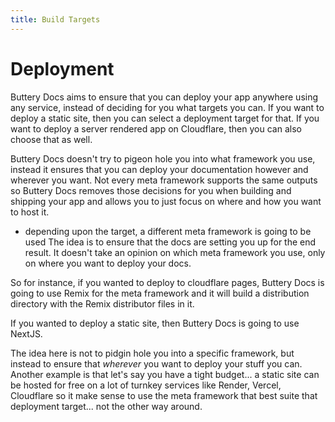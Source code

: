 ```yaml
---
title: Build Targets
---
```


# Deployment

Buttery Docs aims to ensure that you can deploy your app anywhere using any service, instead of deciding for you what targets you can. If you want to deploy a static site, then you can select a deployment target for that. If you want to deploy a server rendered app on Cloudflare, then you can also choose that as well.

Buttery Docs doesn't try to pigeon hole you into what framework you use, instead it ensures that you can deploy your documentation however and wherever you want. Not every meta framework supports the same outputs so Buttery Docs removes those decisions for you when building and shipping your app and allows you to just focus on where and how you want to host it.

- depending upon the target, a different meta framework is going to be used
  The idea is to ensure that the docs are setting you up for the end result. It doesn't take an opinion on which meta framework you use, only on where you want to deploy your docs.

So for instance, if you wanted to deploy to cloudflare pages, Buttery Docs is going to use Remix for the meta framework and it will build a distribution directory with the Remix distributor files in it.

If you wanted to deploy a static site, then Buttery Docs is going to use NextJS.

The idea here is not to pidgin hole you into a specific framework, but instead to ensure that _wherever_ you want to deploy your stuff you can. Another example is that let's say you have a tight budget... a static site can be hosted for free on a lot of turnkey services like Render, Vercel, Cloudflare so it make sense to use the meta framework that best suite that deployment target... not the other way around.
